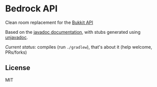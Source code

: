 # Bedrock API

Clean room replacement for the [Bukkit API](https://github.com/Bukkit/Bukkit)

Based on the [javadoc documentation](http://jd.bukkit.org/rb/apidocs/), with stubs generated using [unjavadoc](https://github.com/deathcap/unjavadoc).


*Current status*: compiles (run `./gradlew`), that's about it (help welcome, PRs/forks)

## License

MIT

